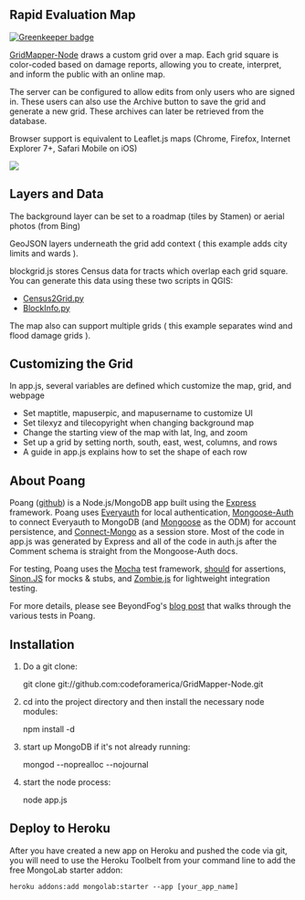 ## Rapid Evaluation Map

[![Greenkeeper badge](https://badges.greenkeeper.io/mapmeld/GridMapAuth.svg)](https://greenkeeper.io/)

<a href="http://gridmapauth.heroku.com">GridMapper-Node</a> draws a custom grid over a map.
Each grid square is color-coded based on damage reports, allowing you to create, interpret, and inform the public with an online map.

The server can be configured to allow edits from only users who are signed in. These users can also use the Archive button to save the grid and generate a new grid. These archives can later be retrieved from the database.

Browser support is equivalent to Leaflet.js maps (Chrome, Firefox, Internet Explorer 7+, Safari Mobile on iOS)

<img src="http://i.imgur.com/I0GC0.png"/>

## Layers and Data

The background layer can be set to a roadmap (tiles by Stamen) or aerial photos (from Bing)

GeoJSON layers underneath the grid add context ( this example adds city limits and wards ).

blockgrid.js stores Census data for tracts which overlap each grid square. You can generate this data using these two scripts in QGIS:

<ul>
<li><a href="https://gist.github.com/3594805">Census2Grid.py</a></li>
<li><a href="https://gist.github.com/3595104">BlockInfo.py</a></li>
</ul>

The map also can support multiple grids ( this example separates wind and flood damage grids ).

## Customizing the Grid

In app.js, several variables are defined which customize the map, grid, and webpage

<ul>
  <li>Set maptitle, mapuserpic, and mapusername to customize UI</li>
  <li>Set tilexyz and tilecopyright when changing background map</li>
  <li>Change the starting view of the map with lat, lng, and zoom</li>
  <li>Set up a grid by setting north, south, east, west, columns, and rows</li>
  <li>A guide in app.js explains how to set the shape of each row</li>
</ul>

## About Poang

Poang ([github](https://github.com/BeyondFog/Poang)) is a Node.js/MongoDB app built using the [Express](http://expressjs.com/) framework. Poang uses [Everyauth](http://everyauth.com/) for local authentication, [Mongoose-Auth](https://github.com/bnoguchi/mongoose-auth) to connect Everyauth to MongoDB (and [Mongoose](http://mongoosejs.com/) as the ODM) for account persistence, and [Connect-Mongo](https://github.com/kcbanner/connect-mongo) as a session store. Most of the code in app.js was generated by Express and all of the code in auth.js after the Comment schema is straight from the Mongoose-Auth docs.

For testing, Poang uses the [Mocha](http://visionmedia.github.com/mocha/) test framework, [should](https://github.com/visionmedia/should.js) for assertions, [Sinon.JS](http://sinonjs.org/) for mocks & stubs, and [Zombie.js](http://zombie.labnotes.org/) for lightweight integration testing.

For more details, please see BeyondFog's [blog post](http://blog.beyondfog.com/?p=222) that walks through the various tests in Poang.

## Installation
 
1) Do a git clone:

    git clone git://github.com:codeforamerica/GridMapper-Node.git
    
2) cd into the project directory and then install the necessary node modules:

    npm install -d

3) start up MongoDB if it's not already running:
  
    mongod --noprealloc --nojournal
    
4) start the node process:

    node app.js

## Deploy to Heroku

After you have created a new app on Heroku and pushed the code via git, you will need to use the Heroku Toolbelt from your command line to add the free MongoLab starter addon:

    heroku addons:add mongolab:starter --app [your_app_name]
